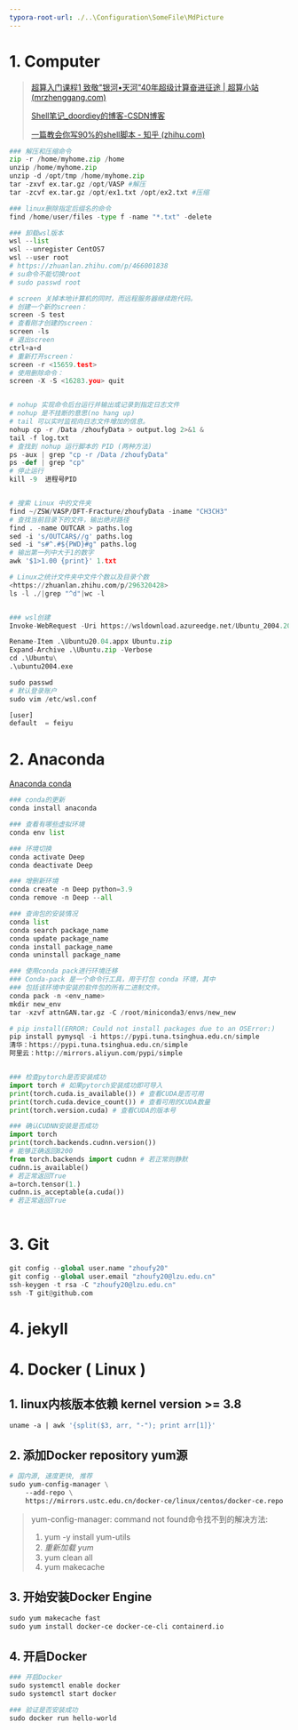 ```yaml
---
typora-root-url: ./..\Configuration\SomeFile\MdPicture
---
```


# 1. Computer

> [超算入门课程1 致敬"银河•天河"40年超级计算奋进征途 | 超算小站 (mrzhenggang.com)](https://nscc.mrzhenggang.com/supercomputer-courses/history-40-years/)
>
> [Shell笔记_doordiey的博客-CSDN博客](https://blog.csdn.net/doordiev/article/details/120761851)
>
> [一篇教会你写90%的shell脚本 - 知乎 (zhihu.com)](https://zhuanlan.zhihu.com/p/264346586#:~:text=shell脚本就,用编译即可运行。)





```python
### 解压和压缩命令
zip -r /home/myhome.zip /home
unzip /home/myhome.zip
unzip -d /opt/tmp /home/myhome.zip
tar -zxvf ex.tar.gz /opt/VASP #解压 
tar -zcvf ex.tar.gz /opt/ex1.txt /opt/ex2.txt #压缩

### linux删除指定后缀名的命令
find /home/user/files -type f -name "*.txt" -delete

### 卸载wsl版本
wsl --list
wsl --unregister CentOS7
wsl --user root
# https://zhuanlan.zhihu.com/p/466001838
# su命令不能切换root
# sudo passwd root

# screen 关掉本地计算机的同时，而远程服务器继续跑代码。
# 创建一个新的screen：
screen -S test
# 查看刚才创建的screen：
screen -ls
# 退出screen
ctrl+a+d 
# 重新打开screen：
screen -r <15659.test>
# 使用删除命令：
screen -X -S <16283.you> quit


# nohup 实现命令后台运行并输出或记录到指定日志文件
# nohup 是不挂断的意思(no hang up)
# tail 可以实时监视向日志文件增加的信息。
nohup cp -r /Data /zhoufyData > output.log 2>&1 &
tail -f log.txt
# 查找到 nohup 运行脚本的 PID (两种方法)
ps -aux | grep "cp -r /Data /zhoufyData"
ps -def | grep "cp"
# 停止运行
kill -9  进程号PID


# 搜索 Linux 中的文件夹
find ~/ZSW/VASP/DFT-Fracture/zhoufyData -iname "CH3CH3"
# 查找当前目录下的文件，输出绝对路径
find . -name OUTCAR > paths.log
sed -i 's/OUTCAR$//g' paths.log
sed -i "s#^.#${PWD}#g" paths.log
# 输出第一列中大于1的数字
awk '$1>1.00 {print}' 1.txt

# Linux之统计文件夹中文件个数以及目录个数
<https://zhuanlan.zhihu.com/p/296320428>
ls -l ./|grep "^d"|wc -l


### wsl创建
Invoke-WebRequest -Uri https://wsldownload.azureedge.net/Ubuntu_2004.2020.424.0_x64.appx -OutFile Ubuntu20.04.appx -UseBasicParsing

Rename-Item .\Ubuntu20.04.appx Ubuntu.zip
Expand-Archive .\Ubuntu.zip -Verbose
cd .\Ubuntu\
.\ubuntu2004.exe

sudo passwd
# 默认登录账户
sudo vim /etc/wsl.conf

[user]
default  = feiyu
```



# 2. Anaconda

[Anaconda conda](https://blog.csdn.net/chenxy_bwave/article/details/119996001)

```python
### conda的更新
conda install anaconda 

### 查看有哪些虚拟环境
conda env list

### 环境切换
conda activate Deep
conda deactivate Deep

### 增删新环境
conda create -n Deep python=3.9
conda remove -n Deep --all

### 查询包的安装情况
conda list 
conda search package_name
conda update package_name 
conda install package_name
conda uninstall package_name

### 使用conda pack进行环境迁移 
### Conda-pack 是一个命令行工具，用于打包 conda 环境，其中
### 包括该环境中安装的软件包的所有二进制文件。
conda pack -n <env_name>
mkdir new_env
tar -xzvf attnGAN.tar.gz -C /root/miniconda3/envs/new_new

# pip install(ERROR: Could not install packages due to an OSError:)
pip install pymysql -i https://pypi.tuna.tsinghua.edu.cn/simple
清华：https://pypi.tuna.tsinghua.edu.cn/simple
阿里云：http://mirrors.aliyun.com/pypi/simple


### 检查pytorch是否安装成功 
import torch # 如果pytorch安装成功即可导入
print(torch.cuda.is_available()) # 查看CUDA是否可用
print(torch.cuda.device_count()) # 查看可用的CUDA数量
print(torch.version.cuda) # 查看CUDA的版本号

### 确认CUDNN安装是否成功
import torch
print(torch.backends.cudnn.version())
# 能够正确返回8200
from torch.backends import cudnn # 若正常则静默
cudnn.is_available() 
# 若正常返回True
a=torch.tensor(1.)
cudnn.is_acceptable(a.cuda()) 
# 若正常返回True
 
```



# 3. Git

```python
git config --global user.name "zhoufy20"
git config --global user.email "zhoufy20@lzu.edu.cn"
ssh-keygen -t rsa -C "zhoufy20@lzu.edu.cn"
ssh -T git@github.com

```



# 4. jekyll























# 4. Docker ( Linux )

## 1. linux内核版本依赖  **kernel version >= 3.8**

```dockerfile
uname -a | awk '{split($3, arr, "-"); print arr[1]}'
```



## 2. 添加Docker repository yum源

```dockerfile
# 国内源, 速度更快, 推荐
sudo yum-config-manager \
    --add-repo \
    https://mirrors.ustc.edu.cn/docker-ce/linux/centos/docker-ce.repo
```

>yum-config-manager: command not found命令找不到的解决方法:
>
>1. yum -y install yum-utils
>2. *重新加载 yum*
>3. yum clean all
>4. yum makecache

## 3. 开始安装Docker Engine

```dockerfile
sudo yum makecache fast
sudo yum install docker-ce docker-ce-cli containerd.io
```

## 4. 开启Docker

```dockerfile
### 开启Docker
sudo systemctl enable docker
sudo systemctl start docker

### 验证是否安装成功
sudo docker run hello-world
```


